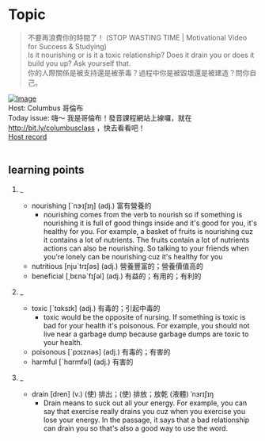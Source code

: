 # Topic

> 不要再浪費你的時間了！ (STOP WASTING TIME | Motivational Video for Success & Studying) <br>
> Is it nourishing or is it a toxic relationship? Does it drain you or does it build you up? Ask yourself that. <br>
> 你的人際關係是被支持還是被荼毒？過程中你是被毀壞還是被建造？問你自己。 <br>

[![Image](https://cdn.voicetube.com/assets/thumbnails/z3FA2kALScU.jpg)](https://www.youtube.com/embed/z3FA2kALScU?rel=0&showinfo=0&cc_load_policy=0&controls=1&autoplay=1&iv_load_policy=3&playsinline=1&wmode=transparent&start=229&end=237&enablejsapi=1&origin=https://tw.voicetube.com&widgetid=1)<br>
Host: Columbus 哥倫布
<br>Today issue: 嗨～ 我是哥倫布！發音課程網站上線囉，就在  http://bit.ly/columbusclass ，快去看看吧！
<br>
[Host record](https://cdn.voicetube.com/tmp/everyday_records/10155338087225016/2805.mp3)
<br><br>
## learning points
1. _
	* nourishing [ˋnɝɪʃɪŋ] (adj.) 富有營養的
        - nourishing comes from the verb to nourish so if something is nourishing it is full of good things inside and it's good for you, it's healthy for you. For example, a basket of fruits is nourishing cuz it contains a lot of nutrients. The fruits contain a lot of nutrients actions can also be nourishing. So talking to your friends when you're lonely can be nourishing cuz it's healthy for you
	* nutritious [njuˋtrɪʃəs] (adj.) 營養豐富的；營養價值高的
	* beneficial [͵bɛnəˋfɪʃəl] (adj.) 有益的；有用的；有利的

2. _
	* toxic [ˋtɑksɪk] (adj.) 有毒的；引起中毒的
        - toxic would be the opposite of nursing. If something is toxic is bad for your health it's poisonous. For example, you should not live near a garbage dump because garbage dumps are toxic to your health.
	* poisonous [ˋpɔɪznəs] (adj.) 有毒的；有害的
	* harmful [ˋhɑrmfəl] (adj.) 有害的

3. _
	* drain [dren] (v.) (使) 排出；(使) 排放；放乾 (液體) ˈnɜrɪʃɪŋ
        - Drain means to suck out all your energy. For example, you can say that exercise really drains you cuz when you exercise you lose your energy. In the passage, it says that a bad relationship can drain you so that's also a good way to use the word.
